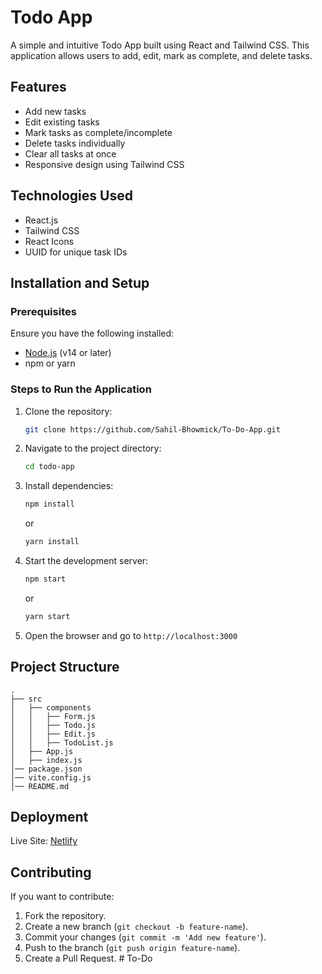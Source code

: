 # Todo App

A simple and intuitive Todo App built using React and Tailwind CSS. This application allows users to add, edit, mark as complete, and delete tasks.

## Features

- Add new tasks
- Edit existing tasks
- Mark tasks as complete/incomplete
- Delete tasks individually
- Clear all tasks at once
- Responsive design using Tailwind CSS

## Technologies Used

- React.js
- Tailwind CSS
- React Icons
- UUID for unique task IDs

## Installation and Setup

### Prerequisites

Ensure you have the following installed:

- [Node.js](https://nodejs.org/) (v14 or later)
- npm or yarn

### Steps to Run the Application

1. Clone the repository:
   ```sh
   git clone https://github.com/Sahil-Bhowmick/To-Do-App.git
   ```
2. Navigate to the project directory:
   ```sh
   cd todo-app
   ```
3. Install dependencies:
   ```sh
   npm install
   ```
   or
   ```sh
   yarn install
   ```
4. Start the development server:
   ```sh
   npm start
   ```
   or
   ```sh
   yarn start
   ```
5. Open the browser and go to `http://localhost:3000`

## Project Structure

```
.
├── src
│   ├── components
│   │   ├── Form.js
│   │   ├── Todo.js
│   │   ├── Edit.js
│   │   ├── TodoList.js
│   ├── App.js
│   ├── index.js
│── package.json
│── vite.config.js
│── README.md
```

## Deployment

Live Site: [Netlify](https://to-do-089.netlify.app/)

## Contributing

If you want to contribute:

1. Fork the repository.
2. Create a new branch (`git checkout -b feature-name`).
3. Commit your changes (`git commit -m 'Add new feature'`).
4. Push to the branch (`git push origin feature-name`).
5. Create a Pull Request.
#   T o - D o  
 